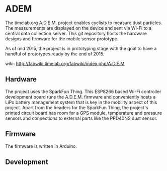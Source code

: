 # ADEM
The timelab.org A.D.E.M. project enables cyclists to measure dust particles. The measurements are displayed on the device and sent via Wi-Fi to a central data collection server. This git repository hosts the hardware designs and firmware for the mobile sensor prototype.

As of mid 2015, the project is in prototyping stage with the goal to have a handful of prototypes ready by the end of 2015.

wiki: http://fabwiki.timelab.org/fabwiki/index.php/A.D.E.M

## Hardware

The project uses the SparkFun Thing. This ESP8266 based Wi-Fi controller development board runs the A.D.E.M. firmware and conveniently hosts a LiPo battery management system that is key in the mobility aspect of this project. Apart from the headers for the SparkFun Thing, the project's printed circuit board has room for a GPS module, temperature and pressure sensors and connections to external parts like the PPD40NS dust sensor.

## Firmware

The firmware is written in Arduino.

## Development


